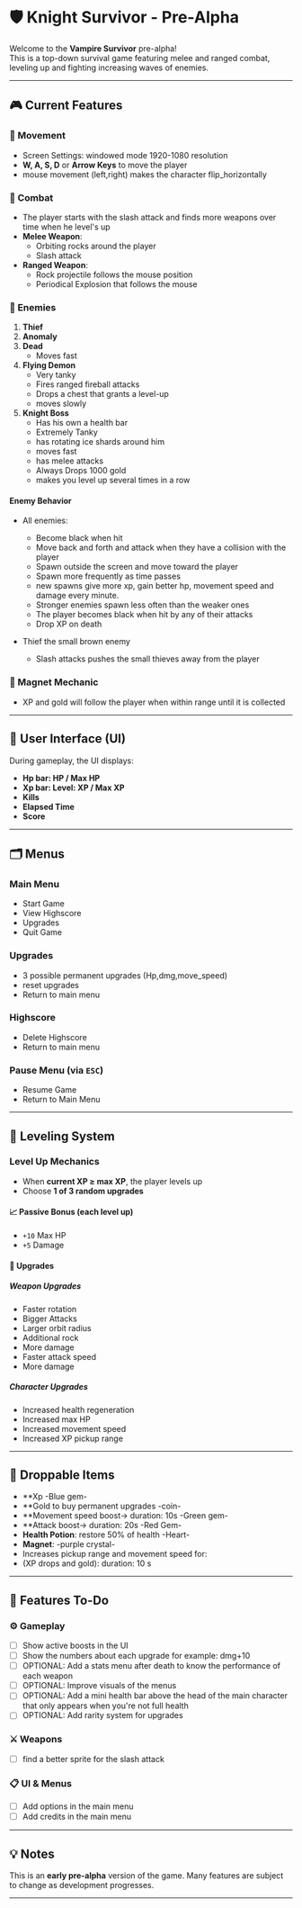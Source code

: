 # 🛡️ Knight Survivor - Pre-Alpha

Welcome to the **Vampire Survivor** pre-alpha!  
This is a top-down survival game featuring melee and ranged combat, leveling up and fighting increasing waves of enemies.

---

## 🎮 Current Features

### 🔹 Movement
- Screen Settings: windowed mode 1920-1080 resolution
- **W, A, S, D** or **Arrow Keys** to move the player
- mouse movement (left,right) makes the character flip_horizontally

### 🔹 Combat
- The player starts with the slash attack and finds more weapons over time when he level's up
- **Melee Weapon**: 
   - Orbiting rocks around the player
   - Slash attack
- **Ranged Weapon**: 
   - Rock projectile follows the mouse position
   - Periodical Explosion that follows the mouse

### 🔹 Enemies
1. **Thief**
2. **Anomaly**
3. **Dead**
   - Moves fast
4. **Flying Demon**
   - Very tanky  
   - Fires ranged fireball attacks  
   - Drops a chest that grants a level-up
   - moves slowly
5. **Knight Boss**
   - Has his own a health bar
   - Extremely Tanky
   - has rotating ice shards around him
   - moves fast
   - has melee attacks
   - Always Drops 1000 gold 
   - makes you level up several times in a row 

#### Enemy Behavior
- All enemies:
  - Become black when hit
  - Move back and forth and attack when they have a collision with the player
  - Spawn outside the screen and move toward the player
  - Spawn more frequently as time passes
  - new spawns give more xp, gain better hp, movement speed and damage every minute.
  - Stronger enemies spawn less often than the weaker ones
  - The player becomes black when hit by any of their attacks
  - Drop XP on death

- Thief the small brown enemy
   - Slash attacks pushes the small thieves away from the player   

### 🔹 Magnet Mechanic
- XP and gold will follow the player when within range until it is collected

---

## 🧪 User Interface (UI)

During gameplay, the UI displays:
- **Hp bar: HP / Max HP**
- **Xp bar: Level: XP / Max XP**
- **Kills**
- **Elapsed Time**
- **Score**

---

## 🗂️ Menus

### Main Menu
- Start Game
- View Highscore
- Upgrades
- Quit Game

### Upgrades
- 3 possible permanent upgrades (Hp,dmg,move_speed)
- reset upgrades
- Return to main menu

### Highscore
- Delete Highscore
- Return to main menu

### Pause Menu (via `ESC`)
- Resume Game
- Return to Main Menu

---

## 🔼 Leveling System

### Level Up Mechanics
- When **current XP ≥ max XP**, the player levels up
- Choose **1 of 3 random upgrades**

#### 📈 Passive Bonus (each level up)
- `+10` Max HP  
- `+5` Damage

#### 🔧 Upgrades

##### Weapon Upgrades
- Faster rotation  
- Bigger Attacks  
- Larger orbit radius  
- Additional rock
- More damage  
- Faster attack speed  
- More damage  

##### Character Upgrades
- Increased health regeneration  
- Increased max HP  
- Increased movement speed  
- Increased XP pickup range

---

## 🎁 Droppable Items
- **Xp -Blue gem-
- **Gold to buy permanent upgrades -coin-
- **Movement speed boost-> duration: 10s -Green gem-
- **Attack boost-> duration: 20s -Red Gem-
- **Health Potion**: restore 50% of health -Heart-
- **Magnet**: -purple crystal-
- Increases pickup range and movement speed for:
- (XP drops and gold): duration: 10 s

---

## 🚧 Features To-Do

### ⚙️ Gameplay 
- [ ] Show active boosts in the UI 
- [ ] Show the numbers about each upgrade for example: dmg+10
- [ ] OPTIONAL: Add a stats menu after death to know the performance of each weapon
- [ ] OPTIONAL: Improve visuals of the menus
- [ ] OPTIONAL: Add a mini health bar above the head of the main character that only appears when you're not full health
- [ ] OPTIONAL: Add rarity system for upgrades

### ⚔️ Weapons
- [ ] find a better sprite for the slash attack

### 📋 UI & Menus
- [ ] Add options in the main menu  
- [ ] Add credits in the main menu 
 
---

## 💡 Notes

This is an **early pre-alpha** version of the game. Many features are subject to change as development progresses.

---

